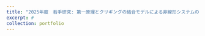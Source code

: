 ```yaml
---
title: "2025年度　若手研究: 第一原理とクリギングの結合モデルによる非線形システムのモデリングと制御の効率化"
excerpt: #
collection: portfolio
---
```

